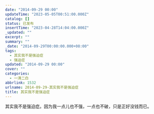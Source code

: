 ```yaml
---
date: "2014-09-29 00:00"
updateTime: "2023-05-05T00:51:00.000Z"
catalog: []
status: 已发布
insertTime: "2023-04-28T14:04:00.000Z"
_updated: ""
excerpt: ""
summary: ""
_date: "2014-09-29T00:00:00.000+08:00"
tags:
  - 其实我不是强迫症
  - 强迫症
updated: "2014-09-29 00:00"
cover: ""
categories:
  - 一清二白
abbrlink: 1532
urlname: 2014-09-29-其实我不是强迫症
title: 其实我不是强迫症
---
```


其实我不是强迫症。因为我一点儿也不强，一点也不破，只是正好没钱而已。
